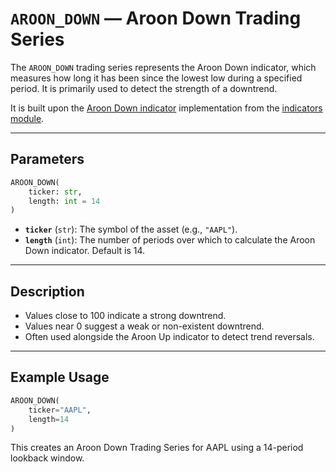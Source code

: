 # `AROON_DOWN` — Aroon Down Trading Series

The `AROON_DOWN` trading series represents the Aroon Down indicator, which measures how long it has been since the lowest low during a specified period. It is primarily used to detect the strength of a downtrend.

It is built upon the [Aroon Down indicator](../../../../trading_strategy_tester/indicators/trend/aroon.py) implementation from the [indicators module](../indicators.md).

---

## Parameters

```python
AROON_DOWN(
    ticker: str,
    length: int = 14
)
```

- **`ticker`** (`str`): The symbol of the asset (e.g., `"AAPL"`).
- **`length`** (`int`): The number of periods over which to calculate the Aroon Down indicator. Default is 14.

---

## Description

- Values close to 100 indicate a strong downtrend.
- Values near 0 suggest a weak or non-existent downtrend.
- Often used alongside the Aroon Up indicator to detect trend reversals.

---

## Example Usage

```python
AROON_DOWN(
    ticker="AAPL",
    length=14
)
```

This creates an Aroon Down Trading Series for AAPL using a 14-period lookback window.
